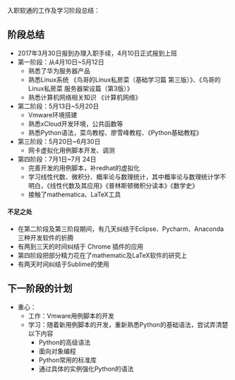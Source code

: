 入职软通的工作及学习阶段总结：  
## 阶段总结
- 2017年3月30日报到办理入职手续，4月10日正式报到上班
- 第一阶段：从4月10日~5月12日
    - 熟悉了华为服务器产品
    - 熟悉Linux系统 《鸟哥的Linux私房菜（基础学习篇 第三版）》、《鸟哥的Linux私房菜 服务器架设篇（第3版）》
    - 熟悉计算机网络相关知识 《计算机网络》
- 第二阶段：5月13日~5月20日
    - Vmware环境搭建
    - 熟悉xCloud开发环境，公共函数等
    - 熟悉Python语法，菜鸟教程、廖雪峰教程、《Python基础教程》
- 第三阶段：5月20日~6月30日
    - 网卡虚拟化用例脚本开发、调测
- 第四阶段：7月1日~7月 24日
    - 完善开发的用例脚本，补redhat的虚拟化
    - 学习线性代数、微积分、概率论与数理统计，其中概率论与数理统计学不明白，《线性代数及其应用》《普林斯顿微积分读本》《数学史》
    - 接触了mathematica、LaTeX工具

#### 不足之处
- 在第二阶段及第三阶段期间，有几天纠结于Eclipse、Pycharm、Anaconda三种开发软件的折腾
- 有两到三天的时间纠结于 Chrome 插件的应用
- 第四阶段把部分精力花在了mathematic及LaTeX软件的研究上
- 有两天时间纠结于Sublime的使用

## 下一阶段的计划
- 重心：
    - 工作：Vmware用例脚本的开发
    - 学习：随着新用例脚本的开发，重新熟悉Python的基础语法，尝试弄清楚以下内容
        - Python的高级语法
        - 面向对象编程
        - Python常用的标准库
        - 通过具体的实例强化Python的语法
